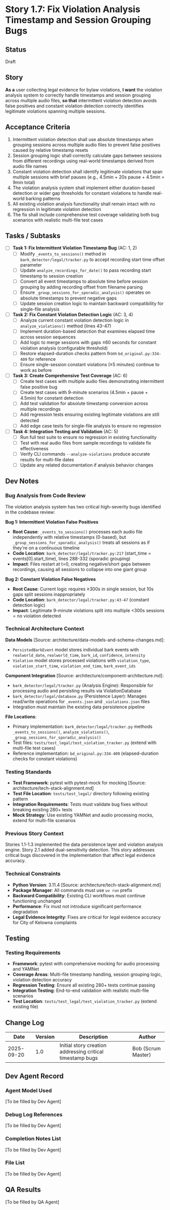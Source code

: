 # Story 1.7: Fix Violation Analysis Timestamp and Session Grouping Bugs

## Status
Draft

## Story
**As a** user collecting legal evidence for bylaw violations,
**I want** the violation analysis system to correctly handle timestamps and session grouping across multiple audio files,
**so that** intermittent violation detection avoids false positives and constant violation detection correctly identifies legitimate violations spanning multiple sessions.

## Acceptance Criteria
1. Intermittent violation detection shall use absolute timestamps when grouping sessions across multiple audio files to prevent false positives caused by relative timestamp resets
2. Session grouping logic shall correctly calculate gaps between sessions from different recordings using real-world timestamps derived from audio file names
3. Constant violation detection shall identify legitimate violations that span multiple sessions with brief pauses (e.g., 4.5min + 20s pause + 4.5min = 9min total)
4. The violation analysis system shall implement either duration-based detection or wider gap thresholds for constant violations to handle real-world barking patterns
5. All existing violation analysis functionality shall remain intact with no regression in legitimate violation detection
6. The fix shall include comprehensive test coverage validating both bug scenarios with realistic multi-file test cases

## Tasks / Subtasks

- [ ] **Task 1: Fix Intermittent Violation Timestamp Bug** (AC: 1, 2)
  - [ ] Modify `_events_to_sessions()` method in `bark_detector/legal/tracker.py` to accept recording start time offset parameter
  - [ ] Update `analyze_recordings_for_date()` to pass recording start timestamp to session creation
  - [ ] Convert all event timestamps to absolute time before session grouping by adding recording offset from filename parsing
  - [ ] Ensure `_group_sessions_for_sporadic_analysis()` operates on absolute timestamps to prevent negative gaps
  - [ ] Update session creation logic to maintain backward compatibility for single-file analysis

- [ ] **Task 2: Fix Constant Violation Detection Logic** (AC: 3, 4)
  - [ ] Analyze current constant violation detection logic in `analyze_violations()` method (lines 43-47)
  - [ ] Implement duration-based detection that examines elapsed time across session sequences
  - [ ] Add logic to merge sessions with gaps ≤60 seconds for constant violation analysis (configurable threshold)
  - [ ] Restore elapsed-duration checks pattern from `bd_original.py:334-409` for reference
  - [ ] Ensure single-session constant violations (≥5 minutes) continue to work as before

- [ ] **Task 3: Create Comprehensive Test Coverage** (AC: 6)
  - [ ] Create test cases with multiple audio files demonstrating intermittent false positive bug
  - [ ] Create test cases with 9-minute scenarios (4.5min + pause + 4.5min) for constant detection
  - [ ] Add test validation for absolute timestamp conversion across multiple recordings
  - [ ] Add regression tests ensuring existing legitimate violations are still detected
  - [ ] Add edge case tests for single-file analysis to ensure no regression

- [ ] **Task 4: Integration Testing and Validation** (AC: 5)
  - [ ] Run full test suite to ensure no regression in existing functionality
  - [ ] Test with real audio files from sample recordings to validate fix effectiveness
  - [ ] Verify CLI commands `--analyze-violations` produce accurate results for multi-file dates
  - [ ] Update any related documentation if analysis behavior changes

## Dev Notes

### Bug Analysis from Code Review
The violation analysis system has two critical high-severity bugs identified in the codebase review:

**Bug 1: Intermittent Violation False Positives**
- **Root Cause**: `_events_to_sessions()` processes each audio file independently with relative timestamps (0-based), but `_group_sessions_for_sporadic_analysis()` treats all sessions as if they're on a continuous timeline
- **Code Location**: `bark_detector/legal/tracker.py:217` (start_time = events[0].start_time), lines 288-332 (sporadic grouping)
- **Impact**: Files restart at t=0, creating negative/short gaps between recordings, causing all sessions to collapse into one giant group

**Bug 2: Constant Violation False Negatives**
- **Root Cause**: Current logic requires ≥300s in single session, but 10s gaps split sessions inappropriately
- **Code Location**: `bark_detector/legal/tracker.py:43-47` (constant detection logic)
- **Impact**: Legitimate 9-minute violations split into multiple <300s sessions = no violation detected

### Technical Architecture Context

**Data Models** [Source: architecture/data-models-and-schema-changes.md]:
- `PersistedBarkEvent` model stores individual bark events with `realworld_date`, `realworld_time`, `bark_id`, `confidence`, `intensity`
- `Violation` model stores processed violations with `violation_type`, `violation_start_time`, `violation_end_time`, `bark_event_ids`

**Component Integration** [Source: architecture/component-architecture.md]:
- `bark_detector/legal/tracker.py` (Analysis Engine): Responsible for processing audio and persisting results via ViolationDatabase
- `bark_detector/legal/database.py` (Persistence Layer): Manages read/write operations for `_events.json` and `_violations.json` files
- Integration must maintain the existing data persistence pipeline

**File Locations**:
- Primary implementation: `bark_detector/legal/tracker.py` methods `_events_to_sessions()`, `analyze_violations()`, `_group_sessions_for_sporadic_analysis()`
- Test files: `tests/test_legal/test_violation_tracker.py` (extend with multi-file test cases)
- Reference implementation: `bd_original.py:334-409` (elapsed-duration checks for constant violations)

### Testing Standards
- **Test Framework**: pytest with pytest-mock for mocking [Source: architecture/tech-stack-alignment.md]
- **Test File Location**: `tests/test_legal/` directory following existing pattern
- **Integration Requirements**: Tests must validate bug fixes without breaking existing 280+ tests
- **Mock Strategy**: Use existing YAMNet and audio processing mocks, extend for multi-file scenarios

### Previous Story Context
Stories 1.1-1.3 implemented the data persistence layer and violation analysis engine. Story 2.1 added dual-sensitivity detection. This story addresses critical bugs discovered in the implementation that affect legal evidence accuracy.

### Technical Constraints
- **Python Version**: 3.11.4 [Source: architecture/tech-stack-alignment.md]
- **Package Manager**: All commands must use `uv run` prefix
- **Backward Compatibility**: Existing CLI workflows must continue functioning unchanged
- **Performance**: Fix must not introduce significant performance degradation
- **Legal Evidence Integrity**: Fixes are critical for legal evidence accuracy for City of Kelowna complaints

## Testing
### Testing Requirements
- **Framework**: pytest with comprehensive mocking for audio processing and YAMNet
- **Coverage Areas**: Multi-file timestamp handling, session grouping logic, violation detection accuracy
- **Regression Testing**: Ensure all existing 280+ tests continue passing
- **Integration Testing**: End-to-end validation with realistic multi-file scenarios
- **Test Location**: `tests/test_legal/test_violation_tracker.py` (extend existing file)

## Change Log
| Date | Version | Description | Author |
|------|---------|-------------|---------|
| 2025-09-20 | 1.0 | Initial story creation addressing critical timestamp bugs | Bob (Scrum Master) |

## Dev Agent Record

### Agent Model Used
[To be filled by Dev Agent]

### Debug Log References
[To be filled by Dev Agent]

### Completion Notes List
[To be filled by Dev Agent]

### File List
[To be filled by Dev Agent]

## QA Results
[To be filled by QA Agent]